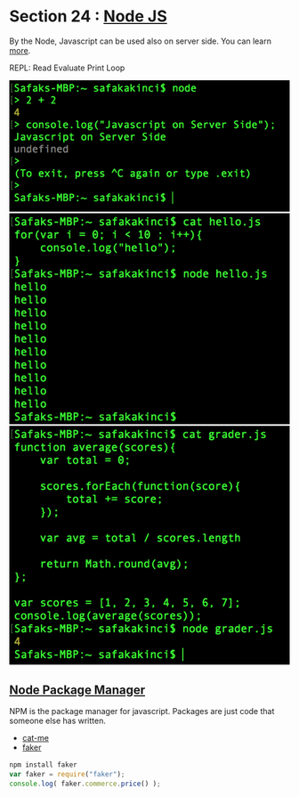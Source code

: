 # Section 24 : [Node JS](https://nodejs.org/en/about/)

By the Node, Javascript can be used also on server side. You can learn [more](https://stackshare.io/nodejs).

REPL: Read Evaluate Print Loop

![Node Command Line](./Photos/1_node_command_line.png)
![Node and JS File](./Photos/2_node_and_js_file.png)
![Node and Function](./Photos/3_node_and_function.png)

## [Node Package Manager](https://www.npmjs.com/)
NPM is the package manager for javascript.
Packages are just code that someone else has written.

- [cat-me](https://www.npmjs.com/package/cat-me)
- [faker](https://www.npmjs.com/package/faker)

```javascript
npm install faker
var faker = require("faker");
console.log( faker.commerce.price() );
```
